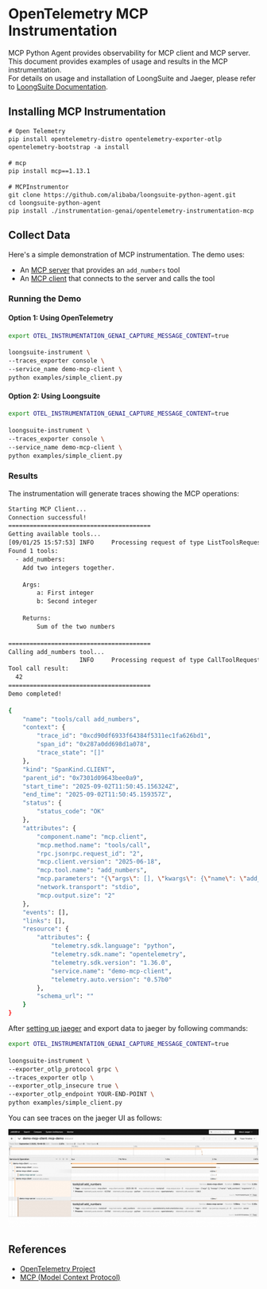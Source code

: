 # OpenTelemetry MCP Instrumentation

MCP Python Agent provides observability for MCP client and MCP server.  
This document provides examples of usage and results in the MCP instrumentation.  
For details on usage and installation of LoongSuite and Jaeger, please refer to [LoongSuite Documentation](https://github.com/alibaba/loongsuite-python-agent/blob/main/README.md).

## Installing MCP Instrumentation

```shell
# Open Telemetry
pip install opentelemetry-distro opentelemetry-exporter-otlp
opentelemetry-bootstrap -a install

# mcp
pip install mcp==1.13.1

# MCPInstrumentor
git clone https://github.com/alibaba/loongsuite-python-agent.git
cd loongsuite-python-agent
pip install ./instrumentation-genai/opentelemetry-instrumentation-mcp
```

## Collect Data

Here's a simple demonstration of MCP instrumentation. The demo uses:

- An [MCP server](examples/simple_server.py) that provides an `add_numbers` tool
- An [MCP client](examples/simple_client.py) that connects to the server and calls the tool

### Running the Demo

#### Option 1: Using OpenTelemetry

```bash
export OTEL_INSTRUMENTATION_GENAI_CAPTURE_MESSAGE_CONTENT=true

loongsuite-instrument \
--traces_exporter console \
--service_name demo-mcp-client \
python examples/simple_client.py
```

#### Option 2: Using Loongsuite

```bash
export OTEL_INSTRUMENTATION_GENAI_CAPTURE_MESSAGE_CONTENT=true

loongsuite-instrument \
--traces_exporter console \
--service_name demo-mcp-client \
python examples/simple_client.py
```

### Results

The instrumentation will generate traces showing the MCP operations:

```bash
Starting MCP Client...
Connection successful!
========================================
Getting available tools...
[09/01/25 15:57:53] INFO     Processing request of type ListToolsRequest                                                                                                                 server.py:624
Found 1 tools:
  - add_numbers:
    Add two integers together.

    Args:
        a: First integer
        b: Second integer

    Returns:
        Sum of the two numbers
    
========================================
Calling add_numbers tool...
                    INFO     Processing request of type CallToolRequest                                                                                                                  server.py:624
Tool call result:
  42
========================================
Demo completed!

{
    "name": "tools/call add_numbers",
    "context": {
        "trace_id": "0xcd90df6933f64384f5311ec1fa626bd1",
        "span_id": "0x287a0dd698d1a078",
        "trace_state": "[]"
    },
    "kind": "SpanKind.CLIENT",
    "parent_id": "0x7301d09643bee0a9",
    "start_time": "2025-09-02T11:50:45.156324Z",
    "end_time": "2025-09-02T11:50:45.159357Z",
    "status": {
        "status_code": "OK"
    },
    "attributes": {
        "component.name": "mcp.client",
        "mcp.method.name": "tools/call",
        "rpc.jsonrpc.request_id": "2",
        "mcp.client.version": "2025-06-18",
        "mcp.tool.name": "add_numbers",
        "mcp.parameters": "{\"args\": [], \"kwargs\": {\"name\": \"add_numbers\", \"arguments\": {\"a\": 15, \"b\": 27}}}",
        "network.transport": "stdio",
        "mcp.output.size": "2"
    },
    "events": [],
    "links": [],
    "resource": {
        "attributes": {
            "telemetry.sdk.language": "python",
            "telemetry.sdk.name": "opentelemetry",
            "telemetry.sdk.version": "1.36.0",
            "service.name": "demo-mcp-client",
            "telemetry.auto.version": "0.57b0"
        },
        "schema_url": ""
    }
}
```


After [setting up jaeger](https://www.jaegertracing.io/docs/1.6/getting-started/) and export data to jaeger by following commands:

```bash
export OTEL_INSTRUMENTATION_GENAI_CAPTURE_MESSAGE_CONTENT=true

loongsuite-instrument \
--exporter_otlp_protocol grpc \
--traces_exporter otlp \
--exporter_otlp_insecure true \
--exporter_otlp_endpoint YOUR-END-POINT \
python examples/simple_client.py
```

You can see traces on the jaeger UI as follows:  

![demo](_assets/image/demo.png)

## References

- [OpenTelemetry Project](https://opentelemetry.io/)
- [MCP (Model Context Protocol)](https://modelcontextprotocol.io/)
